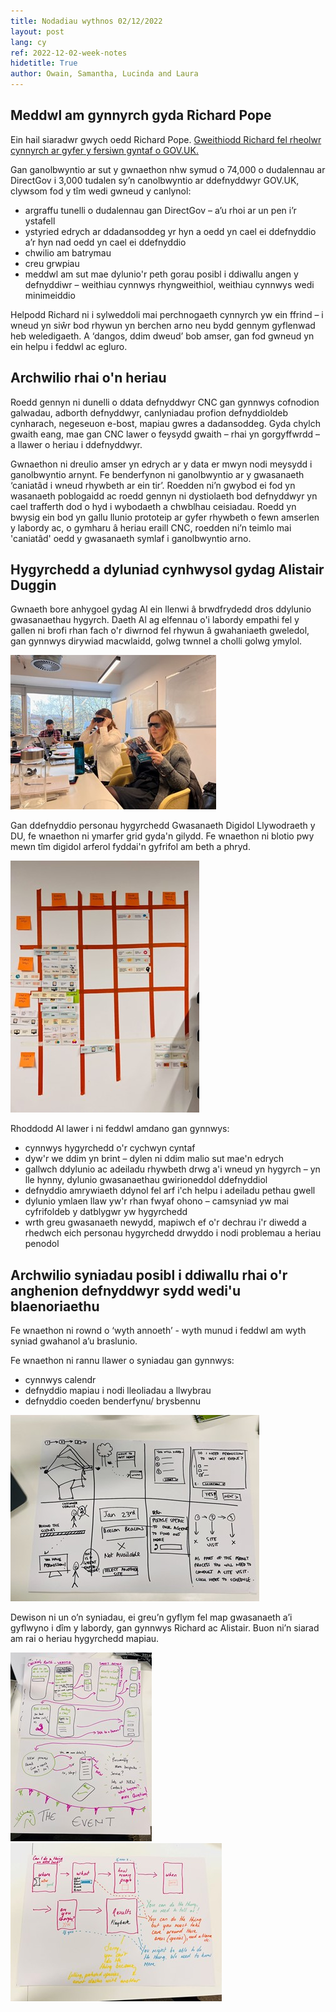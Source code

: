 ```yaml
---
title: Nodadiau wythnos 02/12/2022
layout: post
lang: cy
ref: 2022-12-02-week-notes
hidetitle: True
author: Owain, Samantha, Lucinda and Laura
---
```


## Meddwl am gynnyrch gyda Richard Pope

Ein hail siaradwr gwych oedd Richard Pope. [Gweithiodd Richard fel rheolwr cynnyrch ar gyfer y fersiwn gyntaf o GOV.UK.](https://richardpope.org/)

Gan ganolbwyntio ar sut y gwnaethon nhw symud o 74,000 o dudalennau ar DirectGov i 3,000 tudalen sy’n canolbwyntio ar ddefnyddwyr GOV.UK, clywsom fod y tîm wedi gwneud y canlynol:

* argraffu tunelli o dudalennau gan DirectGov – a’u rhoi ar un pen i’r ystafell
* ystyried edrych ar ddadansoddeg yr hyn a oedd yn cael ei ddefnyddio a’r hyn nad oedd yn cael ei ddefnyddio
* chwilio am batrymau
*	creu grwpiau 
*	meddwl am sut mae dylunio'r peth gorau posibl i ddiwallu angen y defnyddiwr – weithiau cynnwys rhyngweithiol, weithiau cynnwys wedi minimeiddio

Helpodd Richard ni i sylweddoli mai perchnogaeth cynnyrch yw ein ffrind – i wneud yn siŵr bod rhywun yn berchen arno neu bydd gennym gyflenwad heb weledigaeth. A ‘dangos, ddim dweud’ bob amser, gan fod gwneud yn ein helpu i feddwl ac egluro.

## Archwilio rhai o'n heriau

Roedd gennyn ni dunelli o ddata defnyddwyr CNC gan gynnwys cofnodion galwadau, adborth defnyddwyr, canlyniadau profion defnyddioldeb cynharach, negeseuon e-bost, mapiau gwres a dadansoddeg. Gyda chylch gwaith eang, mae gan CNC lawer o feysydd gwaith – rhai yn gorgyffwrdd – a llawer o heriau i ddefnyddwyr.

Gwnaethon ni dreulio amser yn edrych ar y data er mwyn nodi meysydd i ganolbwyntio arnynt. Fe benderfynon ni ganolbwyntio ar y gwasanaeth ‘caniatâd i wneud rhywbeth ar ein tir’. Roedden ni’n gwybod ei fod yn wasanaeth poblogaidd ac roedd gennyn ni dystiolaeth bod defnyddwyr yn cael trafferth dod o hyd i wybodaeth a chwblhau ceisiadau. Roedd yn bwysig ein bod yn gallu llunio prototeip ar gyfer rhywbeth o fewn amserlen y labordy ac, o gymharu â heriau eraill CNC, roedden ni’n teimlo mai 'caniatâd' oedd y gwasanaeth symlaf i ganolbwyntio arno. 

## Hygyrchedd a dyluniad cynhwysol gydag Alistair Duggin

Gwnaeth bore anhygoel gydag Al ein llenwi â brwdfrydedd dros ddylunio gwasanaethau hygyrch. Daeth Al ag elfennau o'i labordy empathi fel y gallen ni brofi rhan fach o'r diwrnod fel rhywun â gwahaniaeth gweledol, gan gynnwys dirywiad macwlaidd, golwg twnnel a cholli golwg ymylol.

![alt text](https://github.com/nrw-lab/nrw-lab.github.io/blob/0cc21992499d8e26d915bd9521690b743be0746f/images/empathy%20lab.jpg?raw=true)

Gan ddefnyddio personau hygyrchedd Gwasanaeth Digidol Llywodraeth y DU, fe wnaethon ni ymarfer grid gyda'n gilydd. Fe wnaethon ni blotio pwy mewn tîm digidol arferol fyddai'n gyfrifol am beth a phryd.

![alt text](https://github.com/nrw-lab/nrw-lab.github.io/blob/0cc21992499d8e26d915bd9521690b743be0746f/images/grid%20exercise.jpg?raw=true)

Rhoddodd Al lawer i ni feddwl amdano gan gynnwys:

*	cynnwys hygyrchedd o'r cychwyn cyntaf
*	dyw'r we ddim yn brint – dylen ni ddim malio sut mae'n edrych
*	gallwch ddylunio ac adeiladu rhywbeth drwg a'i wneud yn hygyrch – yn lle hynny, dylunio gwasanaethau gwirioneddol ddefnyddiol
*	defnyddio amrywiaeth ddynol fel arf i'ch helpu i adeiladu pethau gwell
*	dylunio ymlaen llaw yw'r rhan fwyaf ohono – camsyniad yw mai cyfrifoldeb y datblygwr yw hygyrchedd
*	wrth greu gwasanaeth newydd, mapiwch ef o'r dechrau i'r diwedd a rhedwch eich personau hygyrchedd drwyddo i nodi problemau a heriau penodol

## Archwilio syniadau posibl i ddiwallu rhai o'r anghenion defnyddwyr sydd wedi'u blaenoriaethu

Fe wnaethon ni rownd o ‘wyth annoeth’ - wyth munud i feddwl am wyth syniad gwahanol a’u braslunio.

Fe wnaethon ni rannu llawer o syniadau gan gynnwys:

*	cynnwys calendr 
*	defnyddio mapiau i nodi lleoliadau a llwybrau
*	defnyddio coeden benderfynu/ brysbennu 

![alt text](https://github.com/nrw-lab/nrw-lab.github.io/blob/0cc21992499d8e26d915bd9521690b743be0746f/images/idea%20generation.jpg?raw=true)

Dewison ni un o’n syniadau, ei greu’n gyflym fel map gwasanaeth a’i gyflwyno i dîm y labordy, gan gynnwys Richard ac Alistair. Buon ni’n siarad am rai o heriau hygyrchedd mapiau.

![alt text](https://github.com/nrw-lab/nrw-lab.github.io/blob/0cc21992499d8e26d915bd9521690b743be0746f/images/user%20flows.jpg?raw=true)
![alt text](https://github.com/nrw-lab/nrw-lab.github.io/blob/0cc21992499d8e26d915bd9521690b743be0746f/images/user%20flows%202.jpg?raw=true)
